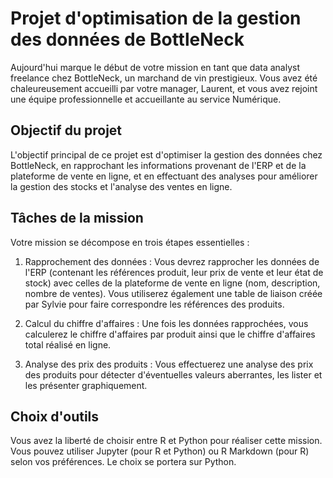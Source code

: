 # Projet d'optimisation de la gestion des données de BottleNeck


Aujourd'hui marque le début de votre mission en tant que data analyst freelance chez BottleNeck, un marchand de vin prestigieux. Vous avez été chaleureusement accueilli par votre manager, Laurent, et vous avez rejoint une équipe professionnelle et accueillante au service Numérique.

## Objectif du projet

L'objectif principal de ce projet est d'optimiser la gestion des données chez BottleNeck, en rapprochant les informations provenant de l'ERP et de la plateforme de vente en ligne, et en effectuant des analyses pour améliorer la gestion des stocks et l'analyse des ventes en ligne.

## Tâches de la mission

Votre mission se décompose en trois étapes essentielles :

1. Rapprochement des données : Vous devrez rapprocher les données de l'ERP (contenant les références produit, leur prix de vente et leur état de stock) avec celles de la plateforme de vente en ligne (nom, description, nombre de ventes). Vous utiliserez également une table de liaison créée par Sylvie pour faire correspondre les références des produits.

2. Calcul du chiffre d'affaires : Une fois les données rapprochées, vous calculerez le chiffre d'affaires par produit ainsi que le chiffre d'affaires total réalisé en ligne.

3. Analyse des prix des produits : Vous effectuerez une analyse des prix des produits pour détecter d'éventuelles valeurs aberrantes, les lister et les présenter graphiquement.

## Choix d'outils

Vous avez la liberté de choisir entre R et Python pour réaliser cette mission. Vous pouvez utiliser Jupyter (pour R et Python) ou R Markdown (pour R) selon vos préférences.
Le choix se portera sur Python.
